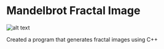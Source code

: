 # Mandelbrot Fractal Image

![alt text](https://github.com/kshitij3188/kshitij3188/MandelbrotSet-Fractal-Cpp/test.bmp?raw=true)

Created a program that generates fractal images using C++

